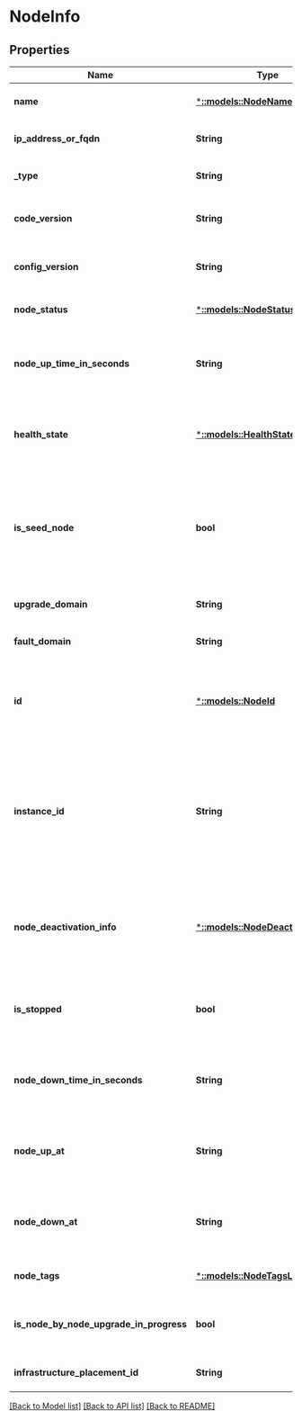 # NodeInfo

## Properties
Name | Type | Description | Notes
------------ | ------------- | ------------- | -------------
**name** | [***::models::NodeName**](NodeName.md) | The name of a Service Fabric node. | [optional] [default to null]
**ip_address_or_fqdn** | **String** | The IP address or fully qualified domain name of the node. | [optional] [default to null]
**_type** | **String** | The type of the node. | [optional] [default to null]
**code_version** | **String** | The version of Service Fabric binaries that the node is running. | [optional] [default to null]
**config_version** | **String** | The version of Service Fabric cluster manifest that the node is using. | [optional] [default to null]
**node_status** | [***::models::NodeStatus**](NodeStatus.md) | The status of the node. | [optional] [default to null]
**node_up_time_in_seconds** | **String** | Time in seconds since the node has been in NodeStatus Up. Value zero indicates that the node is not Up. | [optional] [default to null]
**health_state** | [***::models::HealthState**](HealthState.md) | The health state of a Service Fabric entity such as Cluster, Node, Application, Service, Partition, Replica etc. | [optional] [default to null]
**is_seed_node** | **bool** | Indicates if the node is a seed node or not. Returns true if the node is a seed node, otherwise false. A quorum of seed nodes are required for proper operation of Service Fabric cluster. | [optional] [default to null]
**upgrade_domain** | **String** | The upgrade domain of the node. | [optional] [default to null]
**fault_domain** | **String** | The fault domain of the node. | [optional] [default to null]
**id** | [***::models::NodeId**](NodeId.md) | An internal ID used by Service Fabric to uniquely identify a node. Node Id is deterministically generated from node name. | [optional] [default to null]
**instance_id** | **String** | The ID representing the node instance. While the ID of the node is deterministically generated from the node name and remains same across restarts, the InstanceId changes every time node restarts. | [optional] [default to null]
**node_deactivation_info** | [***::models::NodeDeactivationInfo**](NodeDeactivationInfo.md) | Information about the node deactivation. This information is valid for a node that is undergoing deactivation or has already been deactivated. | [optional] [default to null]
**is_stopped** | **bool** | Indicates if the node is stopped by calling stop node API or not. Returns true if the node is stopped, otherwise false. | [optional] [default to null]
**node_down_time_in_seconds** | **String** | Time in seconds since the node has been in NodeStatus Down. Value zero indicates node is not NodeStatus Down. | [optional] [default to null]
**node_up_at** | **String** | Date time in UTC when the node came up. If the node has never been up then this value will be zero date time. | [optional] [default to null]
**node_down_at** | **String** | Date time in UTC when the node went down. If node has never been down then this value will be zero date time. | [optional] [default to null]
**node_tags** | [***::models::NodeTagsList**](NodeTagsList.md) | List that contains tags, which will be applied to the nodes. | [optional] [default to null]
**is_node_by_node_upgrade_in_progress** | **bool** | Indicates if a node-by-node upgrade is currently being performed on this node. | [optional] [default to null]
**infrastructure_placement_id** | **String** | PlacementID used by the InfrastructureService. | [optional] [default to null]

[[Back to Model list]](../README.md#documentation-for-models) [[Back to API list]](../README.md#documentation-for-api-endpoints) [[Back to README]](../README.md)


